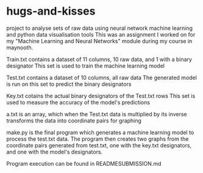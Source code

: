 # hugs-and-kisses
project to analyse sets of raw data using  neural network machine learning and python data visualisation tools
This was an assignment I worked on for my "Machine Learning and Neural Networks" module during my course in maynooth.

Train.txt contains a dataset of 11 columns, 10 raw data, and 1 with a binary designator
  This set is used to train the machine learning model
  
Test.txt contains a dataset of 10 columns, all raw data
  The generated model is run on this set to predict the binary designators
  
Key.txt cotains the actual binary designators of the Test.txt rows
  This set is used to measure the accuracy of the model's predictions
  
a.txt is an array, which when the Test.txt data is multiplied by its inverse transforms the data into coordinate pairs for graphing

make.py is the final program which generates a machine learning model to process the test.txt data. 
The program then creates two graphs from the coordinate pairs generated from test.txt, one with the key.txt designators, and one with the model's designators.

Program execution can be found in READMESUBMISSION.md

